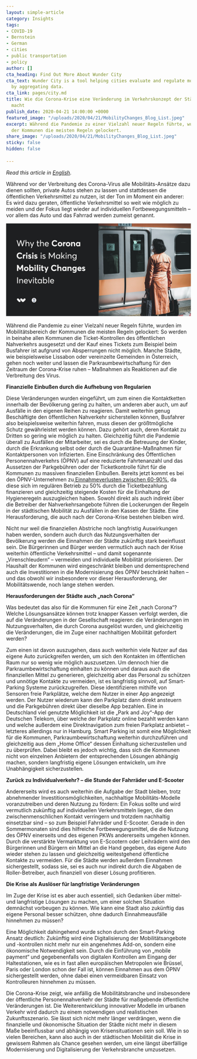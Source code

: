 ```yaml
---
layout: simple-article
category: Insights
tags:
- COVID-19
- Bernstein
- German
- cities
- public transportation
- policy
author: []
cta_heading: Find Out More About Wunder City
cta_text: Wunder City is a tool helping cities evaluate and regulate mobility companies
  by aggregating data.
cta_link: pages/city.md
title: Wie die Corona-Krise eine Veränderung im Verkehrskonzept der Städte notwendig
  macht
publish_date: 2020-04-21 14:00:00 +0000
featured_image: "/uploads/2020/04/21/MobilityChanges_Blog_List.jpeg"
excerpt: Während die Pandemie zu einer Vielzahl neuer Regeln führte, wurden im Mobilitätsbereich
  der Kommunen die meisten Regeln gelockert.
share_image: "/uploads/2020/04/21/MobilityChanges_Blog_List.jpeg"
sticky: false
hidden: false

---
```

_Read this article in_ [_English_](www.wundermobility.com/blog/why-the-corona-crisis-is-making-mobility-changes-inevitable)_._

Während vor der Verbreitung des Corona-Virus alle Mobilitäts-Ansätze dazu dienen sollten, private Autos stehen zu lassen und stattdessen die öffentlichen Verkehrsmittel zu nutzen, ist der Ton im Moment ein anderer: Es wird dazu geraten, öffentliche Verkehrsmittel so weit wie möglich zu meiden und der Fokus liegt wieder auf individuellen Fortbewegungsmitteln – vor allem das Auto und das Fahrrad werden zumeist genannt.

![](/uploads/2020/04/21/MobilityChanges_Blog_Body-1.jpg)

Während die Pandemie zu einer Vielzahl neuer Regeln führte, wurden im Mobilitätsbereich der Kommunen die meisten Regeln gelockert: So werden in beinahe allen Kommunen die Ticket-Kontrollen des öffentlichen Nahverkehrs ausgesetzt und der Kauf eines Tickets zum Beispiel beim Busfahrer ist aufgrund von Absperrungen nicht möglich. Manche Städte, wie beispielsweise Lissabon oder vereinzelte Gemeinden in Österreich, gehen noch weiter und lassen die Parkraumbewirtschaftung für den Zeitraum der Corona-Krise ruhen – Maßnahmen als Reaktionen auf die Verbreitung des Virus.

**Finanzielle Einbußen durch die Aufhebung von Regularien**

Diese Veränderungen wurden eingeführt, um zum einen die Kontaktketten innerhalb der Bevölkerung gering zu halten, um anderen aber auch, um auf Ausfälle in den eigenen Reihen zu reagieren. Damit weiterhin genug Beschäftigte den öffentlichen Nahverkehr sicherstellen können, Busfahrer also beispielsweise weiterhin fahren, muss diesen der größtmögliche Schutz gewährleistet werden können. Dazu gehört auch, deren Kontakt zu Dritten so gering wie möglich zu halten. Gleichzeitig führt die Pandemie überall zu Ausfällen der Mitarbeiter, sei es durch die Betreuung der Kinder, durch die Erkrankung selbst oder durch die Quarantäne-Maßnahmen für Kontaktpersonen von Infizierten. Eine Einschränkung des Öffentlichen Personennahverkehrs (ÖPNV) auf eine reduzierte Fahrtenanzahl und das Aussetzen der Parkgebühren oder der Ticketkontrolle führt für die Kommunen zu massiven finanziellen Einbußen. Bereits jetzt kommt es bei den ÖPNV-Unternehmen zu[ Einnahmeverlusten zwischen 60-90%](https://www.verdi.de/themen/corona/++co++d76fa4fe-78bf-11ea-a054-525400940f89), da diese sich im regulären Betrieb zu 50% durch die Ticketbezahlung finanzieren und gleichzeitig steigende Kosten für die Einhaltung der Hygieneregeln auszugleichen haben. Sowohl direkt als auch indirekt über die Betreiber der Nahverkehrsangebote führen die Lockerungen der Regeln in der städtischen Mobilität zu Ausfällen in den Kassen der Städte. Eine Herausforderung, die auch nach der Corona-Krise bestehen bleiben wird.

Nicht nur weil die finanziellen Abstriche noch langfristig Auswirkungen haben werden, sondern auch durch das Nutzungsverhalten der Bevölkerung werden die Einnahmen der Städte zukünftig stark beeinflusst sein. Die Bürgerinnen und Bürger werden vermutlich auch nach der Krise weiterhin öffentliche Verkehrsmittel – und damit sogenannte „Virenschleudern“ – vermeiden und individuelle Mobilität priorisieren. Der Haushalt der Kommunen wird eingeschränkt bleiben und dementsprechend auch die Investitionen in die Modernisierung des ÖPNV beschränkt halten – und das obwohl wir insbesondere vor dieser Herausforderung, der Mobilitätswende, noch lange stehen werden.

**Herausforderungen der Städte auch „nach Corona“**

Was bedeutet das also für die Kommunen für eine Zeit „nach Corona“? Welche Lösungsansätze können trotz knapper Kassen verfolgt werden, die auf die Veränderungen in der Gesellschaft reagieren: die Veränderungen im Nutzungsverhalten, die durch Corona ausgelöst wurden, und gleichzeitig die Veränderungen, die im Zuge einer nachhaltigen Mobilität gefordert werden?

Zum einen ist davon auszugehen, dass auch weiterhin viele Nutzer auf das eigene Auto zurückgreifen werden, um sich den Kontakten im öffentlichen Raum nur so wenig wie möglich auszusetzen. Um dennoch hier die Parkraumbewirtschaftung einhalten zu können und daraus auch die finanziellen Mittel zu generieren, gleichzeitig aber das Personal zu schützen und unnötige Kontakte zu vermeiden, ist es langfristig sinnvoll, auf Smart-Parking Systeme zurückzugreifen. Diese identifizieren mithilfe von Sensoren freie Parkplätze, welche dem Nutzer in einer App angezeigt werden. Der Nutzer wiederum kann den Parkplatz dann direkt ansteuern und die Parkgebühren direkt über dieselbe App bezahlen. Eine in Deutschland viel genutzte Möglichkeit ist die „Park and Joy“-App der Deutschen Telekom, über welche der Parkplatz online bezahlt werden kann und welche außerdem eine Direktnavigation zum freien Parkplatz anbietet – letzteres allerdings nur in Hamburg. Smart Parking ist somit eine Möglichkeit für die Kommunen, Parkraumbewirtschaftung weiterhin durchzuführen und gleichzeitig aus dem „Home Office“ dessen Einhaltung sicherzustellen und zu überprüfen. Dabei bleibt es jedoch wichtig, dass sich die Kommunen nicht von einzelnen Anbietern der entsprechenden Lösungen abhängig machen, sondern langfristig eigene Lösungen entwickeln, um ihre Unabhängigkeit sicherzustellen.

**Zurück zu Individualverkehr? – die Stunde der Fahrräder und E-Scooter**

Andererseits wird es auch weiterhin die Aufgabe der Stadt bleiben, trotz abnehmender Investitionsmöglichkeiten, nachhaltige Mobilitäts-Modelle voranzutreiben und deren Nutzung zu fördern: Ein Fokus sollte und wird vermutlich zukünftig auf individuellen Verkehrsmitteln liegen, die den zwischenmenschlichen Kontakt verringern und trotzdem nachhaltig einsetzbar sind – so zum Beispiel Fahrräder und E-Scooter. Gerade in den Sommermonaten sind dies hilfreiche Fortbewegungsmittel, die die Nutzung des ÖPNV einerseits und des eigenen PKWs andererseits umgehen können. Durch die verstärkte Vermarktung von E-Scootern oder Leihrädern wird den Bürgerinnen und Bürgern ein Mittel an die Hand gegeben, das eigene Auto wieder stehen zu lassen und gleichzeitig weitestgehend öffentliche Kontakte zu vermeiden. Für die Städte werden außerdem Einnahmen sichergestellt, sodass sie, sei es auch nur indirekt durch die Abgaben de Roller-Betreiber, auch finanziell von dieser Lösung profitieren.

**Die Krise als Auslöser für langfristige Veränderungen**

Im Zuge der Krise ist es aber auch essentiell, sich Gedanken über mittel- und langfristige Lösungen zu machen, um einer solchen Situation demnächst vorbeugen zu können. Wie kann eine Stadt also zukünftig das eigene Personal besser schützen, ohne dadurch Einnahmeausfälle hinnehmen zu müssen?

Eine Möglichkeit dahingehend wurde schon durch den Smart-Parking Ansatz deutlich: Zukünftig wird eine Digitalisierung der Mobilitätsangebote und -kontrollen nicht mehr nur ein angenehmes Add-on, sondern eine ökonomische Notwendigkeit sein. Durch die Einführung von „mobile payment“ und gegebenenfalls von digitalen Kontrollen am Eingang der Haltestationen, wie es in fast allen europäischen Metropolen wie Brüssel, Paris oder London schon der Fall ist, können Einnahmen aus dem ÖPNV sichergestellt werden, ohne dabei einen vermeidbaren Einsatz von Kontrolleuren hinnehmen zu müssen.

Die Corona-Krise zeigt, wie anfällig die Mobilitätsbranche und insbesondere der öffentliche Personennahverkehr der Städte für maßgebende öffentliche Veränderungen ist. Die Weiterentwicklung innovativer Modelle im urbanen Verkehr wird dadurch zu einem notwendigen und realistischen Zukunftsszenario. Sie lässt sich nicht mehr länger verdrängen, wenn die finanzielle und ökonomische Situation der Städte nicht mehr in diesem Maße beeinflussbar und abhängig von Krisensituationen sein soll. Wie in so vielen Bereichen, kann also auch in der städtischen Mobilität die Krise in gewissem Rahmen als Chance gesehen werden, um eine längst überfällige Modernisierung und Digitalisierung der Verkehrsbranche umzusetzen.